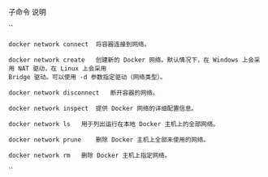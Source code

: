 子命令	说明

``

    docker network connect	将容器连接到网络。
    
    docker network create	创建新的 Docker 网络。默认情况下，在 Windows 上会采用 NAT 驱动，在 Linux 上会采用
    Bridge 驱动。可以使用 -d 参数指定驱动（网络类型）。
    
    docker network disconnect	断开容器的网络。
    
    docker network inspect	提供 Docker 网络的详细配置信息。
    
    docker network ls	用于列出运行在本地 Docker 主机上的全部网络。
    
    docker network prune	删除 Docker 主机上全部未使用的网络。
    
    docker network rm	删除 Docker 主机上指定网络。
``